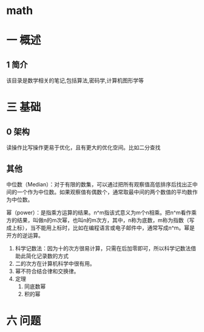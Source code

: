 # math
# 一 概述
## 1 简介
该目录是数学相关的笔记,包括算法,密码学,计算机图形学等


# 三 基础
## 0 架构
读操作比写操作更易于优化，且有更大的优化空间。比如二分查找

## 其他
中位数（Median）：对于有限的数集，可以通过把所有观察值高低排序后找出正中间的一个作为中位数。如果观察值有偶数个，通常取最中间的两个数值的平均数作为中位数。

幂（power）：是指乘方运算的结果。n^m指该式意义为m个n相乘。把n^m看作乘方的结果，叫做n的m次幂，也叫n的m次方，其中，n称为底数，m称为指数（写成上标），当不能用上标时，比如在编程语言或电子邮件中，通常写成n^m。幂是开方的逆运算。
1. 科学记数法：因为十的次方很易计算，只需在后加零即可，所以科学记数法借助此简化记录数的方式
2. 二的次方在计算机科学中很有用。
3. 幂不符合结合律和交换律。
4. 定理
	1. 同底数幂
	2. 积的幂

# 六 问题
